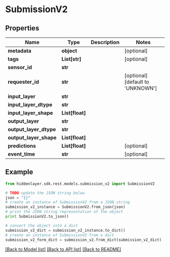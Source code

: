 # SubmissionV2


## Properties

Name | Type | Description | Notes
------------ | ------------- | ------------- | -------------
**metadata** | **object** |  | [optional] 
**tags** | **List[str]** |  | [optional] 
**sensor_id** | **str** |  | 
**requester_id** | **str** |  | [optional] [default to 'UNKNOWN']
**input_layer** | **str** |  | 
**input_layer_dtype** | **str** |  | 
**input_layer_shape** | **List[float]** |  | 
**output_layer** | **str** |  | 
**output_layer_dtype** | **str** |  | 
**output_layer_shape** | **List[float]** |  | 
**predictions** | **List[float]** |  | [optional] 
**event_time** | **str** |  | [optional] 

## Example

```python
from hiddenlayer.sdk.rest.models.submission_v2 import SubmissionV2

# TODO update the JSON string below
json = "{}"
# create an instance of SubmissionV2 from a JSON string
submission_v2_instance = SubmissionV2.from_json(json)
# print the JSON string representation of the object
print SubmissionV2.to_json()

# convert the object into a dict
submission_v2_dict = submission_v2_instance.to_dict()
# create an instance of SubmissionV2 from a dict
submission_v2_form_dict = submission_v2.from_dict(submission_v2_dict)
```
[[Back to Model list]](../README.md#documentation-for-models) [[Back to API list]](../README.md#documentation-for-api-endpoints) [[Back to README]](../README.md)


